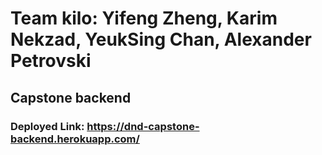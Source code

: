# Team kilo: Yifeng Zheng, Karim Nekzad, YeukSing Chan, Alexander Petrovski
## Capstone backend
### Deployed Link: https://dnd-capstone-backend.herokuapp.com/
